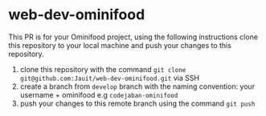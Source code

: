 # web-dev-ominifood

This PR is for your Ominifood project, using the following instructions clone this repository to your local machine and push your changes to this repository.

1. clone this repository with the command `git clone git@github.com:Jauit/web-dev-ominifood.git` via SSH
2. create a branch from `develop` branch with the naming convention: your username + ominifood e.g `codejaban-ominifood`
3. push your changes to this remote branch using the command `git push`
